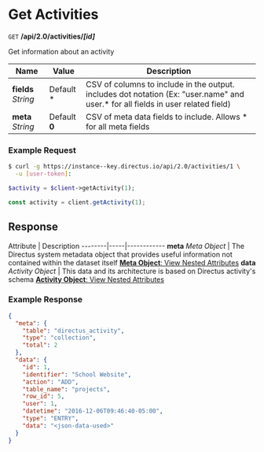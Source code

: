 # Get Activities

<span class="request">`GET` **/api/2.0/activities/_[id]_**</span>

<span class="description">Get information about an activity</span>

<span class="arguments">Name</span> | Value | Description
--------------|--------------- | ----------------------
**fields**  _String_ |  <span class="default">Default *</span>  |  CSV of columns to include in the output. includes dot notation (Ex: "user.name" and user.* for all fields in user related field) 
**meta**  _String_ |  <span class="default">Default **0**</span>  |  CSV of meta data fields to include. Allows * for all meta fields

### Example Request

```bash
$ curl -g https://instance--key.directus.io/api/2.0/activities/1 \
  -u [user-token]:
```

```php
$activity = $client->getActivity(1);
```

```javascript
const activity = client.getActivity(1);
```

## Response

<span class="attributes">Attribute</span> | Description
--------|-----|------------
**meta** _Meta Object_ | The Directus system metadata object that provides useful information not contained within the dataset itself [**Meta Object**: View Nested Attributes](/overview/objects-model.md#meta-object)
**data** _Activity Object_ | <span class="custom">This data and its architecture is based on Directus activity's schema</span> [**Activity Object**: View Nested Attributes](/overview/objects-model.md#activity-object)

### Example Response

```json
{
  "meta": {
    "table": "directus_activity",
    "type": "collection",
    "total": 2
  },
  "data": {
    "id": 1,
    "identifier": "School Website",
    "action": "ADD",
    "table_name": "projects",
    "row_id": 5,
    "user": 1,
    "datetime": "2016-12-06T09:46:40-05:00",
    "type": "ENTRY",
    "data": "<json-data-used>"
  }
}
```
